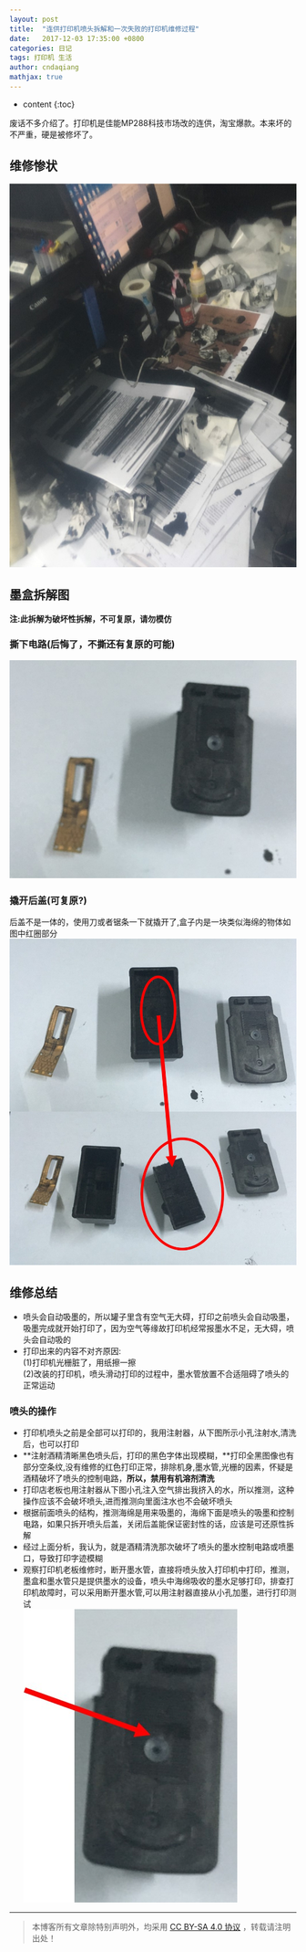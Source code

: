 ```yaml
---
layout: post
title:  "连供打印机喷头拆解和一次失败的打印机维修过程"
date:   2017-12-03 17:35:00 +0800
categories: 日记
tags: 打印机 生活
author: cndaqiang
mathjax: true
---
```

* content
{:toc}

废话不多介绍了。打印机是佳能MP288科技市场改的连供，淘宝爆款。本来坏的不严重，硬是被修坏了。




## 维修惨状
![](/uploads/2017/12/dayinji.jpg)
## 墨盒拆解图
**注:此拆解为破坏性拆解，不可复原，请勿模仿**
### 撕下电路(后悔了，不撕还有复原的可能)
![](/uploads/2017/12/dayinji2.jpg)
### 撬开后盖(可复原?)
后盖不是一体的，使用刀或者锯条一下就撬开了,盒子内是一块类似海绵的物体如图中红圈部分
![](/uploads/2017/12/dayinji3.jpg)

## 维修总结
- 喷头会自动吸墨的，所以罐子里含有空气无大碍，打印之前喷头会自动吸墨，吸墨完成就开始打印了，因为空气等缘故打印机经常报墨水不足，无大碍，喷头会自动吸的
- 打印出来的内容不对齐原因:<br>
(1)打印机光栅脏了，用纸擦一擦<br>
(2)改装的打印机，喷头滑动打印的过程中，墨水管放置不合适阻碍了喷头的正常运动

### 喷头的操作
- 打印机喷头之前是全部可以打印的，我用注射器，从下图所示小孔注射水,清洗后，也可以打印
- **注射酒精清晰黑色喷头后，打印的黑色字体出现模糊，**打印全黑图像也有部分空条纹,没有维修的红色打印正常，排除机身,墨水管,光栅的因素，怀疑是酒精破坏了喷头的控制电路，**所以，禁用有机溶剂清洗**
- 打印店老板也用注射器从下图小孔注入空气排出我挤入的水，所以推测，这种操作应该不会破坏喷头,进而推测向里面注水也不会破坏喷头
- 根据前面喷头的结构，推测海绵是用来吸墨的，海绵下面是喷头的吸墨和控制电路，如果只拆开喷头后盖，关闭后盖能保证密封性的话，应该是可还原性拆解
- 经过上面分析，我认为，就是酒精清洗那次破坏了喷头的墨水控制电路或喷墨口，导致打印字迹模糊
- 观察打印机老板维修时，断开墨水管，直接将喷头放入打印机中打印，推测，墨盒和墨水管只是提供墨水的设备，喷头中海绵吸收的墨水足够打印，排查打印机故障时，可以采用断开墨水管,可以用注射器直接从小孔加墨，进行打印测试<br>
![](/uploads/2017/12/dayinji4.jpg)






------
>本博客所有文章除特别声明外，均采用 [CC BY-SA 4.0 协议](https://creativecommons.org/licenses/by-sa/4.0/deed.zh) ，转载请注明出处！
